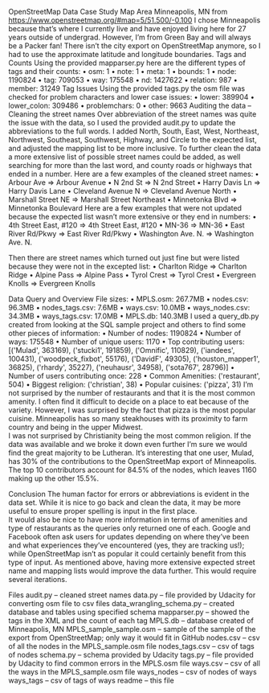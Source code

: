 OpenStreetMap Data Case Study
Map Area
Minneapolis, MN from https://www.openstreetmap.org/#map=5/51.500/-0.100
I chose Minneapolis because that’s where I currently live and have enjoyed living here for 27 years outside of undergrad.  However, I’m from Green Bay and will always be a Packer fan!  There isn’t the city export on OpenStreetMap anymore, so I had to use the approximate latitude and longitude boundaries.
Tags and Counts
Using the provided mapparser.py here are the different types of tags and their counts:
•	osm: 1
•	note: 1
•	meta: 1
•	bounds: 1
•	node: 1190824
•	tag: 709053
•	way: 175548
•	nd: 1427622
•	relation: 987
•	member: 31249
Tag Issues
Using the provided tags.py the osm file was checked for problem characters and lower case issues:
•	lower: 389904
•	lower_colon: 309486
•	problemchars: 0
•	other: 9663
Auditing the data – Cleaning the street names
Over abbreviation of the street names was quite the issue with the data, so I used the provided audit.py to update the abbreviations to the full words.  I added North, South, East, West, Northeast, Northwest, Southeast, Southwest, Highway, and Circle to the expected list, and adjusted the mapping list to be more inclusive.  To further clean the data a more extensive list of possible street names could be added, as well searching for more than the last word, and county roads or highways that ended in a number.
Here are a few examples of the cleaned street names:
•	Arbour Ave => Arbour Avenue
•	N 2nd St => N 2nd Street
•	Harry Davis Ln => Harry Davis Lane
•	Cleveland Avenue N => Cleveland Avenue North
•	Marshall Street NE => Marshall Street Northeast
•	Minnetonka Blvd => Minnetonka Boulevard
Here are a few examples that were not updated because the expected list wasn’t more extensive or they end in numbers:
•	4th Street East, #120 => 4th Street East, #120
•	MN-36 => MN-36
•	East River Rd/Pkwy => East River Rd/Pkwy
•	Washington Ave. N. => Washington Ave. N.

Then there are street names which turned out just fine but were listed because they were not in the excepted list:
•	Charlton Ridge => Charlton Ridge
•	Alpine Pass => Alpine Pass
•	Tyrol Crest => Tyrol Crest
•	Evergreen Knolls => Evergreen Knolls

Data Query and Overview
File sizes:
•	MPLS.osm: 267.7MB
•	nodes.csv: 96.3MB
•	nodes_tags.csv: 7.6MB
•	ways.csv: 10.0MB
•	ways_nodes.csv: 34.3MB
•	ways_tags.csv: 17.0MB
•	MPLS.db: 140.3MB
I used a query_db.py created from looking at the SQL sample project and others to find some other pieces of information:
•	Number of nodes:  1190824
•	Number of ways:  175548
•	Number of unique users:  1170
•	Top contributing users:  [('Mulad', 363169), ('stucki1', 191859), ('Omnific', 110829), ('iandees', 100431), ('woodpeck_fixbot', 55176), ('DavidF', 49305), ('houston_mapper1', 36825), ('rhardy', 35227), ('neuhausr', 34958), ('sota767', 28796)]
•	Number of users contributing once:  228
•	Common Amenities:  ('restaurant', 504)
•	Biggest religion:  ('christian', 38)
•	Popular cuisines:  ('pizza', 31)
I’m not surprised by the number of restaurants and that it is the most common amenity.  I often find it difficult to decide on a place to eat because of the variety.  However, I was surprised by the fact that pizza is the most popular cuisine.  Minneapolis has so many steakhouses with its proximity to farm country and being in the upper Midwest.  
I was not surprised by Christianity being the most common religion.  If the data was available and we broke it down even further I’m sure we would find the great majority to be Lutheran.
It’s interesting that one user, Mulad, has 30% of the contributions to the OpenStreetMap export of Minneapolis.  The top 10 contributors account for 84.5% of the nodes, which leaves 1160 making up the other 15.5%.  

Conclusion
The human factor for errors or abbreviations is evident in the data set.  While it is nice to go back and clean the data, it may be more useful to ensure proper spelling is input in the first place.  
It would also be nice to have more information in terms of amenities and type of restaurants as the queries only returned one of each.  Google and Facebook often ask users for updates depending on where they’ve been and what experiences they’ve encountered (yes, they are tracking us!); while OpenStreetMap isn’t as popular it could certainly benefit from this type of input.
As mentioned above, having more extensive expected street name and mapping lists would improve the data further.  This would require several iterations.

Files
audit.py – cleaned street names
data.py – file provided by Udacity for converting osm file to csv files
data_wrangling_schema.py – created database and tables using specified schema
mapparser.py – showed the tags in the XML and the count of each tag
MPLS.db – database created of Minneapolis, MN
MPLS_sample_sample.osm – sample of the sample of the export from OpenStreetMap; only way it would fit in GitHub
nodes.csv – csv of all the nodes in the MPLS_sample.osm file
nodes_tags.csv – csv of tags of nodes
schema.py – schema provided by Udacity
tags.py – file provided by Udacity to find common errors in the MPLS.osm file
ways.csv – csv of all the ways in the MPLS_sample.osm file
ways_nodes – csv of nodes of ways
ways_tags – csv of tags of ways
readme – this file

